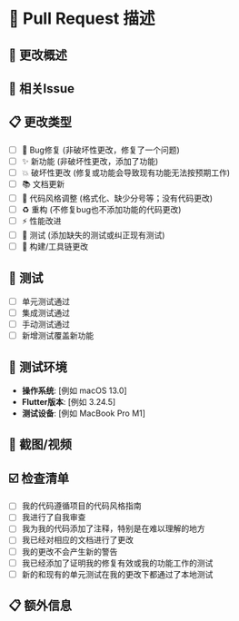 # 📝 Pull Request 描述

## 🎯 更改概述
<!-- 简要描述这个PR所做的更改 -->

## 🔗 相关Issue
<!-- 如果此PR修复了一个issue，请使用 "Fixes #123" 或 "Closes #123" -->

## 📋 更改类型
<!-- 在相应的选项前打勾 -->
- [ ] 🐛 Bug修复 (非破坏性更改，修复了一个问题)
- [ ] ✨ 新功能 (非破坏性更改，添加了功能)
- [ ] 💥 破坏性更改 (修复或功能会导致现有功能无法按预期工作)
- [ ] 📚 文档更新
- [ ] 🎨 代码风格调整 (格式化、缺少分号等；没有代码更改)
- [ ] ♻️ 重构 (不修复bug也不添加功能的代码更改)
- [ ] ⚡ 性能改进
- [ ] 🧪 测试 (添加缺失的测试或纠正现有测试)
- [ ] 🔧 构建/工具链更改

## 🧪 测试
<!-- 描述您测试更改的方式 -->
- [ ] 单元测试通过
- [ ] 集成测试通过
- [ ] 手动测试通过
- [ ] 新增测试覆盖新功能

## 📱 测试环境
- **操作系统**: [例如 macOS 13.0]
- **Flutter版本**: [例如 3.24.5]
- **测试设备**: [例如 MacBook Pro M1]

## 📸 截图/视频
<!-- 如果适用，请添加截图或录屏来展示更改 -->

## ☑️ 检查清单
- [ ] 我的代码遵循项目的代码风格指南
- [ ] 我进行了自我审查
- [ ] 我为我的代码添加了注释，特别是在难以理解的地方
- [ ] 我已经对相应的文档进行了更改
- [ ] 我的更改不会产生新的警告
- [ ] 我已经添加了证明我的修复有效或我的功能工作的测试
- [ ] 新的和现有的单元测试在我的更改下都通过了本地测试

## 📋 额外信息
<!-- 添加任何其他有关此PR的信息 -->
